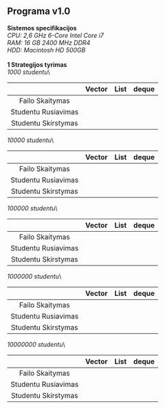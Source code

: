 ## Programa v1.0
**Sistemos specifikacijos**\
*CPU: 2,6 GHz 6-Core Intel Core i7*\
*RAM: 16 GB 2400 MHz DDR4*\
*HDD: Macintosh HD 500GB*\
\
**1 Strategijos tyrimas**\
*1000 studentu*\

|                     |    Vector    |      List     |     deque    |
|:-------------------:|:------------:|:-------------:|:------------:|
| Failo Skaitymas     | | | |
| Studentu Rusiavimas | | | |
| Studentu Skirstymas | | | |
*10000 studentu*\

|                     |    Vector    |      List     |     deque    |
|:-------------------:|:------------:|:-------------:|:------------:|
| Failo Skaitymas     | | | |
| Studentu Rusiavimas | | | |
| Studentu Skirstymas | | | |
*100000 studentu*\

|                     |    Vector    |      List     |     deque    |
|:-------------------:|:------------:|:-------------:|:------------:|
| Failo Skaitymas     | | | |
| Studentu Rusiavimas | | | |
| Studentu Skirstymas | | | |
*1000000 studentu*\

|                     |    Vector    |      List     |     deque    |
|:-------------------:|:------------:|:-------------:|:------------:|
| Failo Skaitymas     | | | |
| Studentu Rusiavimas | | | |
| Studentu Skirstymas | | | |
*10000000 studentu*\

|                     |    Vector    |      List     |     deque    |
|:-------------------:|:------------:|:-------------:|:------------:|
| Failo Skaitymas     | | | |
| Studentu Rusiavimas | | | |
| Studentu Skirstymas | | | |
